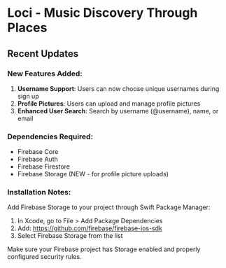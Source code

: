 # Loci - Music Discovery Through Places

## Recent Updates

### New Features Added:
1. **Username Support**: Users can now choose unique usernames during sign up
2. **Profile Pictures**: Users can upload and manage profile pictures
3. **Enhanced User Search**: Search by username (@username), name, or email

### Dependencies Required:
- Firebase Core
- Firebase Auth
- Firebase Firestore
- Firebase Storage (NEW - for profile picture uploads)

### Installation Notes:
Add Firebase Storage to your project through Swift Package Manager:
1. In Xcode, go to File > Add Package Dependencies
2. Add: https://github.com/firebase/firebase-ios-sdk
3. Select Firebase Storage from the list

Make sure your Firebase project has Storage enabled and properly configured security rules. 